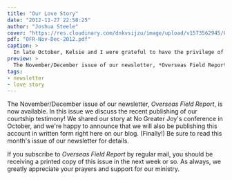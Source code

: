 ```yaml
---
title: "Our Love Story"
date: "2012-11-27 22:58:25"
author: "Joshua Steele"
cover: "https://res.cloudinary.com/dnkvsijzu/image/upload/v1573562945/OFReport/2012-11-27-love-story/IMG_7335-12-6_j3gyy4.jpg"
pdf: "OFR-Nov-Dec-2012.pdf"
caption: >
  In late October, Kelsie and I were grateful to have the privilege of sharing our courtship story at No Greater Joy’s Big Texas Shindig.
preview: >
  The November/December issue of our newsletter, *Overseas Field Report*, is now available. In this issue we discuss the recent publishing of our courtship testimony! We shared our story at No Greater Joy's conference in October, and we're happy to announce that we will also be publishing this account in written form right here on our blog. (Finally!) Be sure to read this month's issue of our newsletter for details.
tags:
- newsletter
- love story
---
```


The November/December issue of our newsletter, *Overseas Field Report*, is now available. In this issue we discuss the recent publishing of our courtship testimony! We shared our story at No Greater Joy's conference in October, and we're happy to announce that we will also be publishing this account in written form right here on our blog. (Finally!) Be sure to read this month's issue of our newsletter for details.

<article-callout content="OFR-Nov-Dec-2012.pdf" :download="true" />

If you subscribe to *Overseas Field Report* by regular mail, you should be receiving a printed copy of this issue in the next week or so. As always, we greatly appreciate your prayers and support for our ministry.
